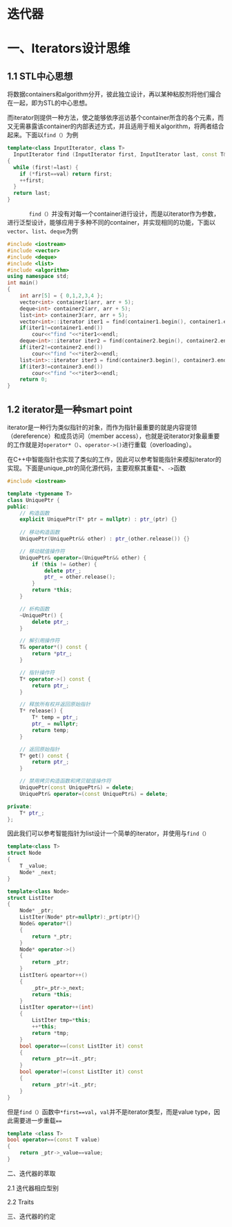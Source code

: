 # 迭代器

# 一、Iterators设计思维

## 1.1 STL中心思想

​	将数据containers和algorithm分开，彼此独立设计，再以某种粘胶剂将他们撮合在一起，即为STL的中心思想。

​	而iterator则提供一种方法，使之能够依序巡访基个container所含的各个元素，而又无需暴露该container的内部表述方式，并且适用于相关algorithm，将两者结合起来。下面以`find（）`为例

```c++
template<class InputIterator, class T>
  InputIterator find (InputIterator first, InputIterator last, const T& val)
{
  while (first!=last) {
    if (*first==val) return first;
    ++first;
  }
  return last;
}
```

`		find（）`并没有对每一个container进行设计，而是以iterator作为参数，进行泛型设计，能够应用于多种不同的container，并实现相同的功能，下面以`vector`、`list`、`deque`为例

```c++
#include <iostream>
#include <vector>
#include <deque>
#include <list>
#include <algorithm>
using namespace std;
int main()
{
    int arr[5] = { 0,1,2,3,4 };
    vector<int> container1(arr, arr + 5);
    deque<int> container2(arr, arr + 5);
    list<int> container3(arr, arr + 5);
    vector<int>::iterator iter1 = find(container1.begin(), container1.end(), 3);
    if(iter1!=container1.end())
        cour<<"find "<<*iter1<<endl;
    deque<int>::iterator iter2 = find(container2.begin(), container2.end(), 3);
    if(iter2!=container2.end())
        cour<<"find "<<*iter2<<endl;
    list<int>::iterator iter3 = find(container3.begin(), container3.end(), 3);
    if(iter3!=container3.end())
        cour<<"find "<<*iter3<<endl;
    return 0;
}
```



## 1.2 iterator是一种smart point

​	iterator是一种行为类似指针的对象，而作为指针最重要的就是内容提领（dereference）和成员访问（member access），也就是说iterator对象最重要的工作就是对`operator*（）`、`operator->()`进行重载（overloading）。

​	在C++中智能指针也实现了类似的工作，因此可以参考智能指针来模拟iterator的实现。下面是unique_ptr的简化源代码，主要观察其重载`*`、`->`函数

```c++
#include <iostream>

template <typename T>
class UniquePtr {
public:
    // 构造函数
    explicit UniquePtr(T* ptr = nullptr) : ptr_(ptr) {}
    
    // 移动构造函数
    UniquePtr(UniquePtr&& other) : ptr_(other.release()) {}

    // 移动赋值操作符
    UniquePtr& operator=(UniquePtr&& other) {
        if (this != &other) {
            delete ptr_;
            ptr_ = other.release();
        }
        return *this;
    }

    // 析构函数
    ~UniquePtr() {
        delete ptr_;
    }

    // 解引用操作符
    T& operator*() const {
        return *ptr_;
    }

    // 指针操作符
    T* operator->() const {
        return ptr_;
    }

    // 释放所有权并返回原始指针
    T* release() {
        T* temp = ptr_;
        ptr_ = nullptr;
        return temp;
    }

    // 返回原始指针
    T* get() const {
        return ptr_;
    }

    // 禁用拷贝构造函数和拷贝赋值操作符
    UniquePtr(const UniquePtr&) = delete;
    UniquePtr& operator=(const UniquePtr&) = delete;

private:
    T* ptr_;
};
```

​	因此我们可以参考智能指针为list设计一个简单的iterator，并使用与`find（）`

```c++
template<class T>
struct Node
{
    T _value;
    Node* _next;
}

template<class Node>
struct ListIter
{
    Node* _ptr;
    ListIter(Node* ptr=nullptr):_prt(ptr){}
    Node& operator*()
    {
        return *_ptr;
    }
    Node* operator->()
    {
        return _ptr;
    }
    ListIter& opeartor++()
    {
        _ptr=_ptr->_next;
        return *this;
    }
    ListIter operator++(int)
    {
        ListIter tmp=*this;
        ++*this;
        return *tmp;
    }
    bool operator==(const ListIter it) const
    {
        return _ptr==it._ptr;
    }
    bool operator!=(const ListIter it) const
    {
        return _ptr!=it._ptr;
    }
}
```

 但是`find（）`函数中`*first==val`，`val`并不是iterator类型，而是value  type，因此需要进一步重载`==`

```c++
template <class T>
bool operator==(const T value)
{
    return _ptr->_value==value;
}
```

二、迭代器的萃取

2.1 迭代器相应型别

2.2 Traits

三、迭代器的约定

